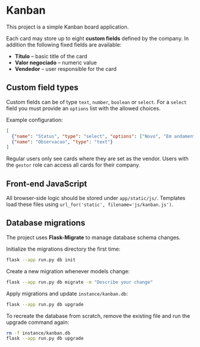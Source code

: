 # Kanban

This project is a simple Kanban board application.

Each card may store up to eight **custom fields** defined by the company.  In
addition the following fixed fields are available:

* **Título** – basic title of the card
* **Valor negociado** – numeric value
* **Vendedor** – user responsible for the card

## Custom field types

Custom fields can be of type `text`, `number`, `boolean` or `select`.  For a
`select` field you must provide an `options` list with the allowed choices.

Example configuration:

```json
[
  {"name": "Status", "type": "select", "options": ["Novo", "Em andamento", "Fechado"]},
  {"name": "Observacao", "type": "text"}
]
```

Regular users only see cards where they are set as the vendor.  Users with the
`gestor` role can access all cards for their company.

## Front-end JavaScript

All browser-side logic should be stored under `app/static/js/`.  Templates load
these files using `url_for('static', filename='js/kanban.js')`.

## Database migrations

The project uses **Flask-Migrate** to manage database schema changes.

Initialize the migrations directory the first time:

```bash
flask --app run.py db init
```

Create a new migration whenever models change:

```bash
flask --app run.py db migrate -m "Describe your change"
```

Apply migrations and update `instance/kanban.db`:

```bash
flask --app run.py db upgrade
```

To recreate the database from scratch, remove the existing file and run the
upgrade command again:

```bash
rm -f instance/kanban.db
flask --app run.py db upgrade
```
